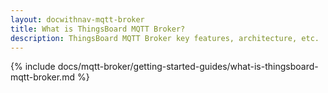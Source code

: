 ```yaml
---
layout: docwithnav-mqtt-broker
title: What is ThingsBoard MQTT Broker?
description: ThingsBoard MQTT Broker key features, architecture, etc.
---
```


{% include docs/mqtt-broker/getting-started-guides/what-is-thingsboard-mqtt-broker.md %}
